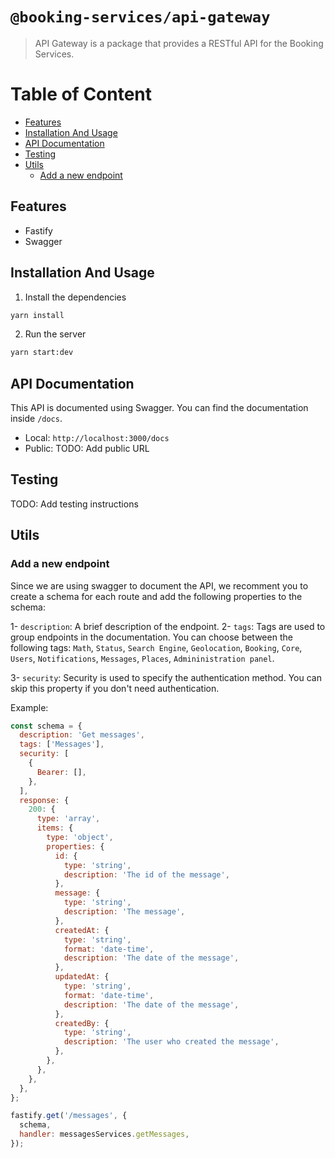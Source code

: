 # `@booking-services/api-gateway`

> API Gateway is a package that provides a RESTful API for the Booking Services.

# Table of Content
- [Features](#features)
- [Installation And Usage](#installation-and-usage)
- [API Documentation](#api-documentation)
- [Testing](#testing)
- [Utils](#utils)
  - [Add a new endpoint](#add-a-new-endpoint)

## Features
- Fastify
- Swagger

## Installation And Usage
1. Install the dependencies
```bash
yarn install
```

2. Run the server
```bash
yarn start:dev
```

## API Documentation
This API is documented using Swagger. You can find the documentation inside `/docs`.

- Local: `http://localhost:3000/docs`
- Public: TODO: Add public URL

## Testing
TODO: Add testing instructions

## Utils

### Add a new endpoint
Since we are using swagger to document the API, we recomment you to create a schema for each route and add the following properties to the schema:

1- `description`: A brief description of the endpoint.
2- `tags`: Tags are used to group endpoints in the documentation. You can choose between the following tags: `Math`, `Status`, `Search Engine`, `Geolocation`, `Booking`, `Core`, `Users`, `Notifications`, `Messages`, `Places`, `Admininistration panel`.

3- `security`: Security is used to specify the authentication method. You can skip this property if you don't need authentication.

Example:
```js
const schema = {
  description: 'Get messages',
  tags: ['Messages'],
  security: [
    {
      Bearer: [],
    },
  ],
  response: {
    200: {
      type: 'array',
      items: {
        type: 'object',
        properties: {
          id: {
            type: 'string',
            description: 'The id of the message',
          },
          message: {
            type: 'string',
            description: 'The message',
          },
          createdAt: {
            type: 'string',
            format: 'date-time',
            description: 'The date of the message',
          },
          updatedAt: {
            type: 'string',
            format: 'date-time',
            description: 'The date of the message',
          },
          createdBy: {
            type: 'string',
            description: 'The user who created the message',
          },
        },
      },
    },
  },
};

fastify.get('/messages', {
  schema,
  handler: messagesServices.getMessages,
});
```

